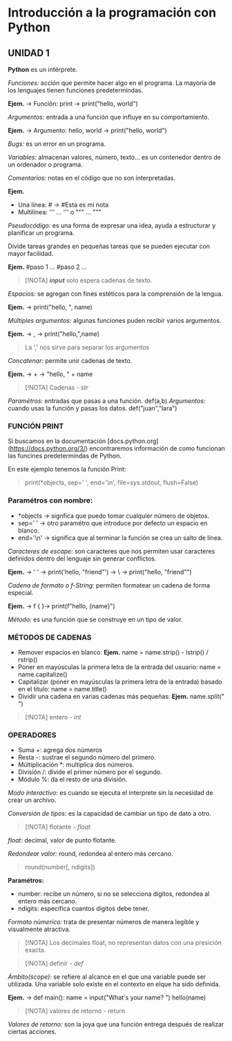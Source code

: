 # Introducción a la programación con Python

## UNIDAD 1 

**Python** es un intérprete.

*Funciones:* acción que permite hacer algo en el programa. La mayoría
de los lenguajes tienen funciones predetermindas.

**Ejem.** -> Función: print -> print("hello, world")

*Argumentos:* entrada a una función que influye en su comportamiento.

**Ejem.** -> Argumento: hello, world -> print("hello, world")

*Bugs:* es un error en un programa.

*Variables:* almacenan valores, número, texto... es un contenedor dentro de un 
ordenador o programa.

*Comentarios:* notas en el código que no son interpretadas.

**Ejem.** 
- Una línea: # -> #Esta es mi nota
- Multilínea: ''' ... ''' o """ ... """

*Pseudocódigo:* es una forma de expresar una idea, ayuda a estructurar y planificar un programa.

Divide tareas grandes en pequeñas tareas que se pueden ejecutar con mayor facilidad.

**Ejem.** #paso 1 ... #paso 2 ...

> [!NOTA]
> **_input_** solo espera cadenas de texto.

*Espacios:* se agregan con fines estéticos para la comprensión de la lengua. 

**Ejem.** -> print("hello, ", name)

*Múltiples argumentos:* algunas funciones puden recibir varios argumentos.

**Ejem.** -> , -> print("hello,",name)
> La ',' nos sirve para separar los argumentos

*Concatenar:* permite unir cadenas de texto.

 **Ejem.** -> + -> "hello, " + name

> [!NOTA]
> Cadenas - _str_

*Paramétros:* entradas que pasas a una función. def(a,b)
*Argumentos:* cuando usas la función y pasas los datos. def("juan","lara")

### FUNCIÓN PRINT 

Si buscamos en la documentación [docs.python.org] (https://docs.python.org/3/) encontraremos información de como funcionan las funcines predetermindas de Python.

En este ejemplo tenemos la función Print:
> print(*objects, sep=' ', end='\n', file=sys.stdout, flush=False)

### Paramétros con nombre:

- *objects -> signfica que puedo tomar cualquier número de objetos.
- sep=' ' -> otro paramétro que introduce por defecto un espacio en blanco.
- end='\n' -> significa que al terminar la función se crea un salto de línea.

*Caracteres de escape:* son caracteres que nos permiten usar caracteres definidos dentro del lenguaje sin  generar conflictos.

**Ejem.**
-> ' ' -> print('hello, "friend"')
->  \ -> print("hello, \"friend\"")

*Cadena de formato o f-String:* permiten formatear un cadena de forma especial.

**Ejem.** -> f  { }-> print(f"hello, {name}")

*Método:* es una función que se construye en un tipo de valor.

### MÉTODOS DE CADENAS 

- Remover espacios en blanco: **Ejem.** name = name.strip() - lstrip() / rstrip()
- Poner en mayúsculas la primera letra de la entrada del usuario: name = name.capitalize()
- Capitalizar (poner en mayúsculas la primera letra de la entrada) basado en el titulo: name = name.title()
- Dividir una cadena en varias cadenas más pequeñas: **Ejem.** name.split(" ")

> [!NOTA]
> entero - _int_

### OPERADORES
- Suma +: agrega dos números
- Resta -: sustrae el segundo número del primero.
- Múltiplicación *: multiplica dos números.
- División /: divide el primer número por el segundo.
- Módulo %: da el resto de una división.

*Modo interactivo:* es cuando se ejecuta el interprete sin la necesidad de crear un archivo.

*Conversión de tipos:* es la capacidad de cambiar un tipo de dato a otro.

> [!NOTA]
> flotante - _float_

*float:* decimal, valor de punto flotante.

*Redondear valor:* round, redondea al entero más cercano.
> round(number[, ndigits])

**Paramétros:**
- number: recibe un número, si no se selecciona digitos, redondea al entero más cercano.
- ndigits: especifica cuantos digitos debe tener.

*Formato númerico:* trata de presentar números de manera legible y visualmente atractiva.

> [!NOTA]
> Los decimales float, no representan datos con una presición exacta.

> [!NOTA]
> definir - _def_

*Ámbito(scope):* se refiere al alcance en el que una variable puede ser utilizada.
Una variable solo existe en el contexto en elque ha sido definida.

**Ejem.** -> def main():
                name = input("What's your name? ")
                hello(name)

> [!NOTA]
> valores de retorno - return

*Valores de retorno:* son la joya que una función entrega después de realizar ciertas acciones.
